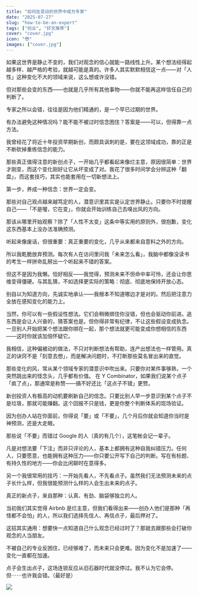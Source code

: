 ```yaml
---
title: "如何在变动的世界中成为专家"
date: "2025-07-27"
slug: "how-to-be-an-expert"
tags: ["创业", "好文推荐"]
cover: "cover.jpg"
icon: "😎"
images: ["cover.jpg"]
---
```

如果这世界是静止不变的，我们对观念的信心就能一路线性上升。某个想法经得起越多样、越严格的考验，就越可能是真的。许多人其实默默相信这一点——对「人性」这种变化不大的领域来说，这么想或许没错。



但对那些会变的东西——也就是几乎所有其他事物——你就不能再这样信任自己的判断了。



专家之所以会错，往往是因为他们精通的，是一个早已过期的世界。



有办法避免这种情况吗？能不能不被过时信念困住？答案是——可以，但得靠一点方法。



我曾经花了将近十年投资早期新创，而颇具讽刺的是，要在这领域成功，靠的正是不断砍掉重练信念的能力。



那些真正值得注意的新创点子，一开始几乎都看起来像烂主意，原因很简单：世界才刚变，而这个变化刚好让它从坏变成了对。我花了很多时间学会分辨这种「翻盘」，而这套技巧，其实也能套用在一切新想法上。



第一步，养成一种信念：世界一定会变。



那些对自己观点越来越笃定的人，潜意识里其实是认定世界静止。只要你不时提醒自己——「不是喔，它在变」，你就会开始训练自己去嗅出风的方向。



那该从哪里开始观察？除了「人性不太变」这条中等实用的原则外，很抱歉，变化这东西基本上没办法准确预测。



听起来像废话，但很重要：真正重要的变化，几乎从来都来自意料之外的方向。



所以我乾脆放弃预测。每次有人在访问里问我「未来怎么看」，我脑中都像没读书的考生一样拼命乱掰出一个听起来不错的答案。



但这不是因为我懒。恰好相反——我觉得，预测未来不但命中率可怜，还会让你思维变得僵硬。与其乱猜，不如选择更实际的策略：彻底、彻底地保持开放心态。



别自以为知道方向，先诚实地承认——我根本不知道哪边才是对的。然后把注意力全放在感知变化的能力上。



当然，你可以有一些假设性想法。它们会稍微绑住你没错，但也会驱动你前进。追东西是会让人兴奋的，猜答案也是。但你得非常有纪律，不让这些假设变成执念。
一旦别人开始把某个想法跟你绑在一起，那个想法就更可能变成你想相信的东西——这时你就该加倍怀疑它。



我相信，这种偏被动的做法，不只对判断想法有帮助，连产出想法也一样管用。真正的诀窍不是「刻意去想」，而是解决问题时，不打断那些莫名冒出来的直觉。



那些变化的风，常从某个领域专家的潜意识中吹出来。只要你对某件事够熟，一个突然跳出来的怪念头，几乎都有价值。
在 Y Combinator，如果我们说某个点子「疯了点」，那通常是称赞——搞不好还比「这点子不错」更赞。



新创投资人有极高的动机要刷新自己的信念。只要比别人早一步意识到某个点子不是垃圾，那就可能赚翻。这个回报不只是钱，更是你整个判断体系的现场验证。



因为创办人站在你面前，你得说「要」或「不要」，几个月后你就会知道你当时是神预测，还是大走眼。



那些说「不要」而错过 Google 的人（真的有几个），这笔帐会记一辈子。



凡是对想法要「下注」而非只评论的人，基本上都拥有这种自我纠错压力。任何人，只要愿意，也能拥有这种压力——你只要公开写下自己的判断。写在有标题、有持久性的地方——你会比闲聊时在意得多。



另一个我很常用的技巧：一开始先看人，不先看点子。虽然我们无法预测未来的点子长什么样，但我很能预测什么样的人会生出未来的点子。



真正的新点子，来自那种：认真、有劲、脑袋够独立的人。



当初我们其实觉得 Airbnb 是烂主意，但我们看得出来——创办人他们是那种「再怪都不会怕」的人，所以我们选择先信人、再信点子，最后押对了。



这招其实通用：想要快一点知道自己什么观念已经过时了？那就去跟那些会打破你观念的人当朋友。



不被自己的专业反困住，已经够难了，而未来只会更难。因为变化不是加速了——变化一直都在加速。



点子会生出点子，这场连锁反应从旧石器时代就没停过。我不认为它会停。
但⋯⋯也许我会错。（最好是）




![](https://prod-files-secure.s3.us-west-2.amazonaws.com/112d0858-5090-4d34-a606-b75eb8d65fd2/46476355-9cf3-4e99-9b7a-3531bc426380/1000202064.png?X-Amz-Algorithm=AWS4-HMAC-SHA256&X-Amz-Content-Sha256=UNSIGNED-PAYLOAD&X-Amz-Credential=ASIAZI2LB466WHT2G6D6%2F20251003%2Fus-west-2%2Fs3%2Faws4_request&X-Amz-Date=20251003T134518Z&X-Amz-Expires=3600&X-Amz-Security-Token=IQoJb3JpZ2luX2VjEK3%2F%2F%2F%2F%2F%2F%2F%2F%2F%2FwEaCXVzLXdlc3QtMiJHMEUCIDzJ7WyTU13X6X9Iz6D39pNSabdOI6SOy3aHf4WAiLzAAiEA4twRb8Y7j8yhdgTO%2BNiM6zcBNPb72WId06WvDBk4YTMq%2FwMIRhAAGgw2Mzc0MjMxODM4MDUiDJOsixI2grAwpyhdkircA7sQxoxCyzgl7%2BhrEn94DE%2BWTe2cSZWpKjqNbFSVqTBeF%2FZyTbazXkNp7mw2kU%2B%2BggYptyoII5fwmZ3l6GvAOUwZJ%2FPppSMkYr%2BaBO%2FsPRnoNCxyKXVHT822sV8qNWvh2Qg4ToC6tE6gBPRiBcPjE7p3dPYJAX4aTQGlPJtEkjImUBTOeR2ngoZlXvd7loiA19hPGORqESLBQn0JkBxEz0wjw8lmvrUgiSTZAleKtE9zD3jOsYOPsCrRsC7xuhe7XIRLeHYFF8JTqYYdftjdzszrpRIuoDVcZGFHrUuC%2FWoStRjeBvUPjOiCL8TZN9C2G85Ex2PAW5q5LUwyG3pX3ubCAwNtaZaoIPDK4LzmVCmpX1pYCkhXjwUE0UtHL9y20vhmmkzkEtdj51TKtHeZDrZvSudhMbfAM95T5KFNWjs6jFTNAuoyVZyA5k4TN5J1%2F1w6FSukK4krxbtPdyQ%2BRyegchrARFUET3SHAbCh1UG%2BliHG2xO4EyMfvLCg3ONGGra7bxM9RopMd2VJluDXTLlp%2BrgahngmUFAWEK5pA1bAv0iQc2kXxMXXMZdgcC%2F0ctgfrgSE1WbvxoaWvZ1yhg8uJelwYh8QiAmiWkZTZSy%2FJzq7vs7ogn4QvyOEMKuR%2F8YGOqUBIi4XAzqUoLWIZac9w3u7yCHflrqI6vb4fSCSNsi1G7peyyyzU3sBbs2t%2BEGJQCIxAgFyTkMd9CPijN2iwI03XvZeo7HZ2fcVSDgflEyGnPDhJoDx1Q%2FIb2il29bQxGgLPDjEZru0Y1gQi0m5ZnHy%2FPfO7jSUyHf7ItF74Io7iNm6bSrgCEKVkg%2FbF2tFf%2F1JU%2BsOpRELnSlOUrp1TG2XUgRE2%2Fo9&X-Amz-Signature=f21fbd08cea9e1b07e1db27f8baad8fbef6969caf843b4a1c524d5d6759e1235&X-Amz-SignedHeaders=host&x-amz-checksum-mode=ENABLED&x-id=GetObject)

